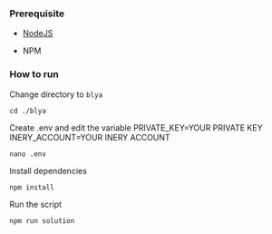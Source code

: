 ### Prerequisite

- [NodeJS](https://nodejs.org/en/)

- NPM



### How to run

Change directory to ```blya```

```shell
cd ./blya
```

Create .env and edit the variable
PRIVATE_KEY=YOUR PRIVATE KEY
INERY_ACCOUNT=YOUR INERY ACCOUNT

```shell
nano .env
```

Install dependencies

```shell
npm install
```

Run the script

```
npm run solution
```
